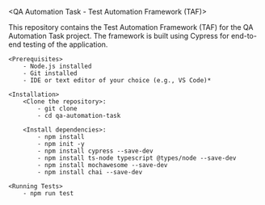 <QA Automation Task - Test Automation Framework (TAF)>

This repository contains the Test Automation Framework (TAF) for the QA Automation Task project. The framework is built using Cypress for end-to-end testing of the application.

<Getting Started>

    <Prerequisites>
        - Node.js installed
        - Git installed
        - IDE or text editor of your choice (e.g., VS Code)*

    <Installation>
        <Clone the repository>:
            - git clone 
            - cd qa-automation-task

        <Install dependencies>:
            - npm install
            - npm init -y
            - npm install cypress --save-dev
            - npm install ts-node typescript @types/node --save-dev
            - npm install mochawesome --save-dev
            - npm install chai --save-dev

    <Running Tests>
        - npm run test
